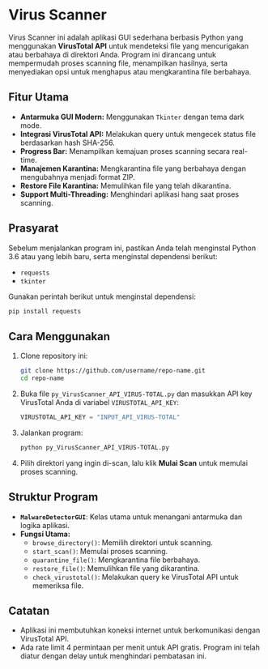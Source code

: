 
# Virus Scanner

Virus Scanner ini adalah aplikasi GUI sederhana berbasis Python yang menggunakan **VirusTotal API** untuk mendeteksi file yang mencurigakan atau berbahaya di direktori Anda. Program ini dirancang untuk mempermudah proses scanning file, menampilkan hasilnya, serta menyediakan opsi untuk menghapus atau mengkarantina file berbahaya.

## Fitur Utama

- **Antarmuka GUI Modern:** Menggunakan `Tkinter` dengan tema dark mode.
- **Integrasi VirusTotal API:** Melakukan query untuk mengecek status file berdasarkan hash SHA-256.
- **Progress Bar:** Menampilkan kemajuan proses scanning secara real-time.
- **Manajemen Karantina:** Mengkarantina file yang berbahaya dengan mengubahnya menjadi format ZIP.
- **Restore File Karantina:** Memulihkan file yang telah dikarantina.
- **Support Multi-Threading:** Menghindari aplikasi hang saat proses scanning.

## Prasyarat

Sebelum menjalankan program ini, pastikan Anda telah menginstal Python 3.6 atau yang lebih baru, serta menginstal dependensi berikut:

- `requests`
- `tkinter`

Gunakan perintah berikut untuk menginstal dependensi:

```bash
pip install requests
```

## Cara Menggunakan

1. Clone repository ini:

   ```bash
   git clone https://github.com/username/repo-name.git
   cd repo-name
   ```

2. Buka file `py_VirusScanner_API_VIRUS-TOTAL.py` dan masukkan API key VirusTotal Anda di variabel `VIRUSTOTAL_API_KEY`:

   ```python
   VIRUSTOTAL_API_KEY = "INPUT_API_VIRUS-TOTAL"
   ```

3. Jalankan program:

   ```bash
   python py_VirusScanner_API_VIRUS-TOTAL.py
   ```

4. Pilih direktori yang ingin di-scan, lalu klik **Mulai Scan** untuk memulai proses scanning.


## Struktur Program

- **`MalwareDetectorGUI`**: Kelas utama untuk menangani antarmuka dan logika aplikasi.
- **Fungsi Utama:**
  - `browse_directory()`: Memilih direktori untuk scanning.
  - `start_scan()`: Memulai proses scanning.
  - `quarantine_file()`: Mengkarantina file berbahaya.
  - `restore_file()`: Memulihkan file yang dikarantina.
  - `check_virustotal()`: Melakukan query ke VirusTotal API untuk memeriksa file.

## Catatan

- Aplikasi ini membutuhkan koneksi internet untuk berkomunikasi dengan VirusTotal API.
- Ada rate limit 4 permintaan per menit untuk API gratis. Program ini telah diatur dengan delay untuk menghindari pembatasan ini.
